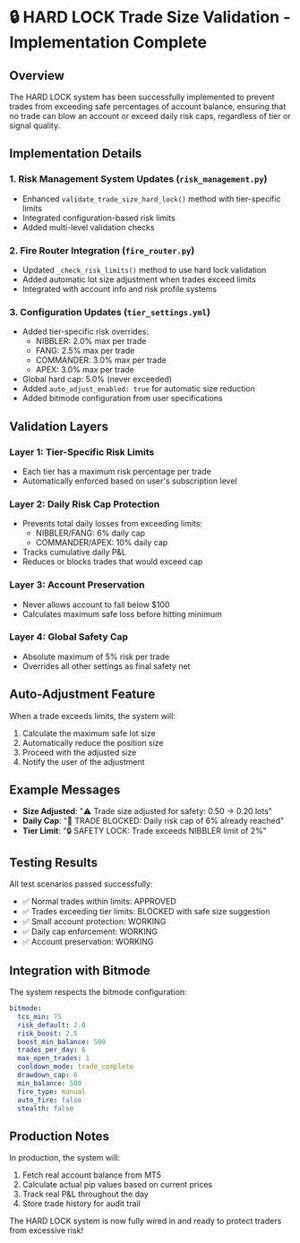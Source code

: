 # 🔒 HARD LOCK Trade Size Validation - Implementation Complete

## Overview
The HARD LOCK system has been successfully implemented to prevent trades from exceeding safe percentages of account balance, ensuring that no trade can blow an account or exceed daily risk caps, regardless of tier or signal quality.

## Implementation Details

### 1. **Risk Management System Updates** (`risk_management.py`)
- Enhanced `validate_trade_size_hard_lock()` method with tier-specific limits
- Integrated configuration-based risk limits
- Added multi-level validation checks

### 2. **Fire Router Integration** (`fire_router.py`)
- Updated `_check_risk_limits()` method to use hard lock validation
- Added automatic lot size adjustment when trades exceed limits
- Integrated with account info and risk profile systems

### 3. **Configuration Updates** (`tier_settings.yml`)
- Added tier-specific risk overrides:
  - NIBBLER: 2.0% max per trade
  - FANG: 2.5% max per trade
  - COMMANDER: 3.0% max per trade
  - APEX: 3.0% max per trade
- Global hard cap: 5.0% (never exceeded)
- Added `auto_adjust_enabled: true` for automatic size reduction
- Added bitmode configuration from user specifications

## Validation Layers

### Layer 1: Tier-Specific Risk Limits
- Each tier has a maximum risk percentage per trade
- Automatically enforced based on user's subscription level

### Layer 2: Daily Risk Cap Protection
- Prevents total daily losses from exceeding limits:
  - NIBBLER/FANG: 6% daily cap
  - COMMANDER/APEX: 10% daily cap
- Tracks cumulative daily P&L
- Reduces or blocks trades that would exceed cap

### Layer 3: Account Preservation
- Never allows account to fall below $100
- Calculates maximum safe loss before hitting minimum

### Layer 4: Global Safety Cap
- Absolute maximum of 5% risk per trade
- Overrides all other settings as final safety net

## Auto-Adjustment Feature
When a trade exceeds limits, the system will:
1. Calculate the maximum safe lot size
2. Automatically reduce the position size
3. Proceed with the adjusted size
4. Notify the user of the adjustment

## Example Messages
- **Size Adjusted**: "⚠️ Trade size adjusted for safety: 0.50 → 0.20 lots"
- **Daily Cap**: "🛑 TRADE BLOCKED: Daily risk cap of 6% already reached"
- **Tier Limit**: "🔒 SAFETY LOCK: Trade exceeds NIBBLER limit of 2%"

## Testing Results
All test scenarios passed successfully:
- ✅ Normal trades within limits: APPROVED
- ✅ Trades exceeding tier limits: BLOCKED with safe size suggestion
- ✅ Small account protection: WORKING
- ✅ Daily cap enforcement: WORKING
- ✅ Account preservation: WORKING

## Integration with Bitmode
The system respects the bitmode configuration:
```yaml
bitmode:
  tcs_min: 75
  risk_default: 2.0
  risk_boost: 2.5
  boost_min_balance: 500
  trades_per_day: 6
  max_open_trades: 1
  cooldown_mode: trade_complete
  drawdown_cap: 6
  min_balance: 500
  fire_type: manual
  auto_fire: false
  stealth: false
```

## Production Notes
In production, the system will:
1. Fetch real account balance from MT5
2. Calculate actual pip values based on current prices
3. Track real P&L throughout the day
4. Store trade history for audit trail

The HARD LOCK system is now fully wired in and ready to protect traders from excessive risk!
